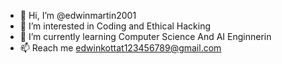 - 👋 Hi, I’m @edwinmartin2001
- 👀 I’m interested in Coding and Ethical Hacking
- 🌱 I’m currently learning Computer Science And AI Enginnerin
- 📫 Reach me edwinkottat123456789@gmail.com

<!---
edwinmartin2001/edwinmartin2001 is a ✨ special ✨ repository because its `README.md` (this file) appears on your GitHub profile.
You can click the Preview link to take a look at your changes.
--->
